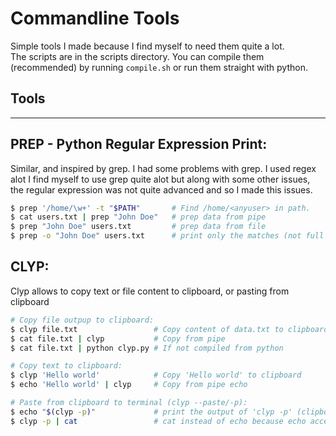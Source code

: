 # Commandline Tools
Simple tools I made because I find myself to need them quite a lot.  
The scripts are in the scripts directory. You can compile them (recommended) by running `compile.sh` or run them straight with python.

## Tools
<hr>

## PREP - Python  Regular Expression Print:
Similar, and inspired by grep. I had some problems with grep. I used regex alot I find myself to use grep quite alot but along with some other issues, the regular expression was not quite advanced and so I made this issues.


```sh
$ prep '/home/\w+' -t "$PATH"       # Find /home/<anyuser> in path.
$ cat users.txt | prep "John Doe"   # prep data from pipe
$ prep "John Doe" users.txt         # prep data from file
$ prep -o "John Doe" users.txt      # print only the matches (not full lines)
```

##  CLYP:
Clyp allows to copy text or file content to clipboard, or pasting from clipboard


```sh
# Copy file outpup to clipboard:
$ clyp file.txt                 # Copy content of data.txt to clipboard
$ cat file.txt | clyp           # Copy from pipe
$ cat file.txt | python clyp.py # If not compiled from python

# Copy text to clipboard:
$ clyp 'Hello world'            # Copy 'Hello world' to clipboard
$ echo 'Hello world' | clyp     # Copy from pipe echo

# Paste from clipboard to terminal (clyp --paste/-p):
$ echo "$(clyp -p)"             # print the output of 'clyp -p' (clipboard data)
$ clyp -p | cat                 # cat instead of echo because echo accepts no stdin
```